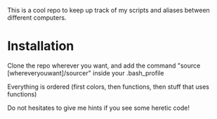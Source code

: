 This is a cool repo to keep up track of my scripts and aliases between different computers.

<h1>Installation</h1>

Clone the repo wherever you want, and add the command
"source [whereveryouwant]/sourcer"
inside your .bash_profile

Everything is ordered (first colors, then functions, then stuff that uses functions)

Do not hesitates to give me hints if you see some heretic code!
